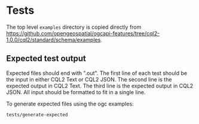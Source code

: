 # Tests

The top level `examples` directory is copied directly from <https://github.com/opengeospatial/ogcapi-features/tree/cql2-1.0.0/cql2/standard/schema/examples>.

## Expected test output

Expected files should end with ".out". The first line of each test should be the input in either CQL2 Text or CQL2 JSON. The second line is the expected output in CQL2 Text. The third line is the expected output in CQL2 JSON. All input should be formatted to fit in a single line.

To generate expected files using the ogc examples:

```shell
tests/generate-expected
```
